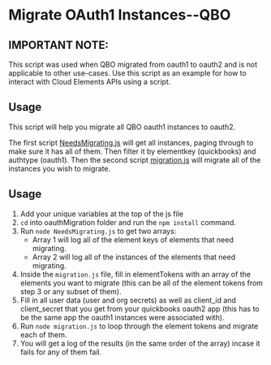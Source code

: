 # Migrate OAuth1 Instances--QBO

## **IMPORTANT NOTE:**
This script was used when QBO migrated from oauth1 to oauth2 and is not applicable to other use-cases. Use this script as an example for how to interact with Cloud Elements APIs using a script.

## Usage
This script will help you migrate all QBO oauth1 instances to oauth2.

The first script [NeedsMigrating.js](NeedsMigrating.js) will get all instances, paging through to make sure it has all of them. Then
filter it by elementkey (quickbooks) and authtype (oauth1). Then the second script [migration.js](migration.js) will migrate all of the instances you wish to migrate.

## Usage
1. Add your unique variables at the top of the js file
2. `cd` into oauthMigration folder and run the `npm install` command. 
3. Run `node NeedsMigrating.js` to get two arrays:
    * Array 1 will log all of the element keys of elements that need migrating.
    * Array 2 will log all of the instances of the elements that need migrating.
4. Inside the `migration.js` file, fill in elementTokens with an array of the elements you want to migrate (this can be all of the element tokens from step 3 or any subset of them).
5. Fill in all user data (user and org secrets) as well as client_id and client_secret that you get from your quickbooks oauth2 app (this has to be the same app the oauth1 instances were associated with).
6. Run `node migration.js` to loop through the element tokens and migrate each of them.
7. You will get a log of the results (in the same order of the array) incase it fails for any of them fail.

